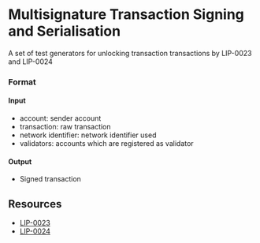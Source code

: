 # Multisignature Transaction Signing and Serialisation

A set of test generators for unlocking transaction transactions by LIP-0023 and LIP-0024

### Format

#### Input

- account: sender account
- transaction: raw transaction
- network identifier: network identifier used
- validators: accounts which are registered as validator

#### Output

- Signed transaction

## Resources

- [LIP-0023](https://github.com/KlayrHQ/lips/blob/master/proposals/lip-0023.md)
- [LIP-0024](https://github.com/KlayrHQ/lips/blob/master/proposals/lip-0024.md)
